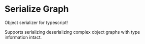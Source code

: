 # Serialize Graph

Object serializer for typescript!

Supports serializing deserializing complex object graphs with type information intact.
